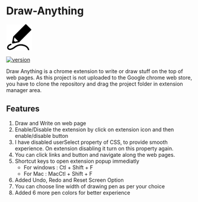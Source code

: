# Draw-Anything

<img src="https://github.com/Abhaysardhara/Draw-Anything-Google-Chrome-Extension/blob/main/logo.png" width="70" height="70" />

[![version](https://img.shields.io/badge/version-1.1-yellow.svg)](https://github.com/Abhaysardhara/Draw-Anything-Google-Chrome-Extension/releases/tag/v1.0)

Draw Anything is a chrome extension to write or draw stuff on the top of web pages. As this project is not uploaded to the Google chrome web store, you have to clone the repository and drag the project folder in extension manager area.

## Features
1. Draw and Write on web page
1. Enable/Disable the extension by click on extension icon and then enable/disable button
1. I have disabled userSelect property of CSS, to provide smooth experience. On extension disabling it turn on this property again.
1. You can click links and button and navigate along the web pages.
1. Shortcut keys to open extension popup immediatly
     * For windows : Ctl + Shift + F
     * For Mac : MacCtl + Shift + F
1. Added Undo, Redo and Reset Screen Option
1. You can choose line width of drawing pen as per your choice
1. Added 6 more pen colors for better experience
